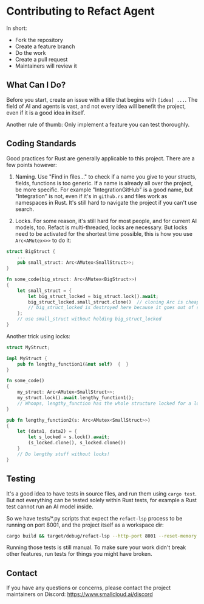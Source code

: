 
# Contributing to Refact Agent

In short:

* Fork the repository
* Create a feature branch
* Do the work
* Create a pull request
* Maintainers will review it


## What Can I Do?

Before you start, create an issue with a title that begins with `[idea] ...`. The field of AI and agents is vast,
and not every idea will benefit the project, even if it is a good idea in itself.

Another rule of thumb: Only implement a feature you can test thoroughly.


## Coding Standards

Good practices for Rust are generally applicable to this project. There are a few points however:

1. Naming. Use "Find in files..." to check if a name you give to your structs, fields, functions is too
generic. If a name is already all over the project, be more specific. For example "IntegrationGitHub" is a good
name, but "Integration" is not, even if it's in `github.rs` and files work as namespaces in Rust. It's
still hard to navigate the project if you can't use search.

2. Locks. For some reason, it's still hard for most people, and for current AI models, too. Refact is
multi-threaded, locks are necessary. But locks need to be activated for the shortest time possible, this
is how you use `Arc<AMutex<>>` to do it:

```rust
struct BigStruct {
    ...
    pub small_struct: Arc<AMutex<SmallStruct>>;
}

fn some_code(big_struct: Arc<AMutex<BigStruct>>)
{
    let small_struct = {
        let big_struct_locked = big_struct.lock().await;
        big_struct_locked.small_struct.clone()  // cloning Arc is cheap
        // big_struct_locked is destroyed here because it goes out of scope
    };
    // use small_struct without holding big_struct_locked
}
```

Another trick using locks:

```rust
struct MyStruct;

impl MyStruct {
    pub fn lengthy_function1(&mut self)  {  }
}

fn some_code()
{
    my_struct: Arc<AMutex<SmallStruct>>;
    my_struct.lock().await.lengthy_function1();
    // Whoops, lengthy_function has the whole structure locked for a long time
}

pub fn lengthy_function2(s: Arc<AMutex<SmallStruct>>)
{
    let (data1, data2) = {
        let s_locked = s.lock().await;
        (s_locked.clone(), s_locked.clone())
    }
    // Do lengthy stuff without locks!
}
```


## Testing

It's a good idea to have tests in source files, and run them using `cargo test`. But
not everything can be tested solely within Rust tests, for example a Rust test cannot run
an AI model inside.

So we have tests/*.py scripts that expect the `refact-lsp` process to be running on port 8001,
and the project itself as a workspace dir:


```bash
cargo build && target/debug/refact-lsp --http-port 8001 --reset-memory --experimental --workspace-folder . --logs-stderr --vecdb --ast
```

Running those tests is still manual. To make sure your work didn't break other features,
run tests for things you might have broken.


## Contact

If you have any questions or concerns, please contact the project maintainers on Discord:
https://www.smallcloud.ai/discord

